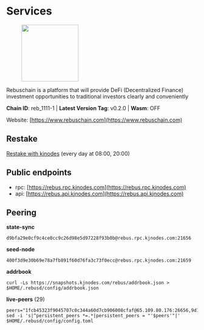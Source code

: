 # Services

<figure><img src="https://raw.githubusercontent.com/kj89/testnet_manuals/main/pingpub/logos/rebus.png" width="150" alt=""><figcaption></figcaption></figure>

Rebuschain is a platform that will provide DeFi (Decentralized Finance)  investment opportunities to traditional investors clearly and conveniently

**Chain ID**: reb_1111-1 | **Latest Version Tag**: v0.2.0 | **Wasm**: OFF

Website: [https://www.rebuschain.com](https://www.rebuschain.com)

## Restake

[Restake with kjnodes](https://restake.app/rebus/rebusvaloper1vndzy8y55ylgpmmsc34uy8rm6kqlml6ffs9lrv) (every day at 08:00, 20:00)
## Public endpoints

* rpc: [https://rebus.rpc.kjnodes.com](https://rebus.rpc.kjnodes.com)
* api: [https://rebus.api.kjnodes.com](https://rebus.api.kjnodes.com)

## Peering

**state-sync**

```
d9bfa29e0cf9c4ce0cc9c26d98e5d97228f93b0b@rebus.rpc.kjnodes.com:21656
```

**seed-node**

```
400f3d9e30b69e78a7fb891f60d76fa3c73f0ecc@rebus.rpc.kjnodes.com:21659
```

**addrbook**
```
curl -Ls https://snapshots.kjnodes.com/rebus/addrbook.json > $HOME/.rebusd/config/addrbook.json
```

**live-peers** (29)
```
peers="1fcb45323f9045707c0c344a60d7cb906008cfaf@65.109.80.176:26656,9d17d1c5b5d3b8c9e7ffab264b45b5dd979116f3@65.109.24.188:26656,d241f395a167fd7a9f155641760bffa8af6a50d2@167.235.98.202:27656,346bf012c17fa30ef70ae72f082374838626532a@65.108.106.131:26696,f97a11f283cd5f11bf1fe73d8b2012b711d61ce9@38.242.205.80:21656,12703ce9efe6c1171c193dae2e2041a2be610852@65.108.44.149:29656,18ec83c4e3938aec31a3a32154969107739f0b81@135.181.153.228:26656,2f6b34ad97c4827dace87436f0299cf89fe0c056@136.243.95.80:46656,15b1c913dc3d9dab7c912b27bb2a957abbfe8834@142.132.199.27:40106,6d8c83cc702365363b829a14efdd414401da369b@23.88.69.167:27565,b8137c688096d1abcf56942d335d061f212e6629@62.212.65.138:34656,d6c891779edb84d91aa7dd043dcc819c11bf6895@185.245.183.106:26656,40e2c0b68a1dd48466714e3dd0581e4b7d498575@107.155.122.93:26656,237bfc05da5f8cabee00f148995333f37186d232@164.68.121.101:26656,e056318da91e77585f496333040e00e12f6941d1@51.83.97.166:26656,d9bfa29e0cf9c4ce0cc9c26d98e5d97228f93b0b@65.109.88.38:21656,5c2018214fcfde67ec390702539f295165f12a3a@86.48.2.20:26656,bb2a7dc81b9bd0e017409a2bbb71b12bb899e743@178.63.22.117:26656,f2483e5af4cb1fab55e4f6422627c0365f45b5dd@194.163.188.252:26656,3cc5fb5f6140ac4e57dfc80940c8a06daa299c89@51.77.195.46:26656,eeca453e3a1cf670c78e2255b8f0bd5a9443c30b@65.108.225.71:26656,36afb1c827f52d38d7cd328b384d644b531b5997@65.108.238.102:17256,641b33b0e909630868133820605edf2b4ba4969a@65.109.49.109:26656,77ca73199cf0a73ab52fc216d8ab8f8756275fef@138.201.8.248:52656,b8ed7daa4e2966f6c160915600d7dadf7e3ef61e@62.171.142.94:26156,304ff8e051b2fbd038771142b69ac915c14c0819@78.46.78.83:26656,ce38728ac38ebbb4a72d496d42f8e9030af441d7@162.19.137.25:26656,d28516746773bfaeca4efa5537c0bf5990b8828e@65.21.229.33:27656,6ad5dd14c578016cc7bc4d7c6d6f7f773bba39af@65.109.60.57:26656"
sed -i 's|^persistent_peers *=.*|persistent_peers = "'$peers'"|' $HOME/.rebusd/config/config.toml
```
